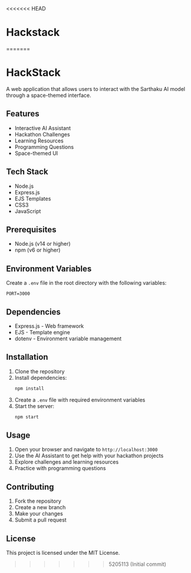 <<<<<<< HEAD
# Hackstack
=======
# HackStack

A web application that allows users to interact with the Sarthaku AI model through a space-themed interface.

## Features

- Interactive AI Assistant
- Hackathon Challenges
- Learning Resources
- Programming Questions
- Space-themed UI

## Tech Stack

- Node.js
- Express.js
- EJS Templates
- CSS3
- JavaScript

## Prerequisites

- Node.js (v14 or higher)
- npm (v6 or higher)

## Environment Variables

Create a `.env` file in the root directory with the following variables:

```
PORT=3000
```

## Dependencies

- Express.js - Web framework
- EJS - Template engine
- dotenv - Environment variable management

## Installation

1. Clone the repository
2. Install dependencies:
   ```bash
   npm install
   ```
3. Create a `.env` file with required environment variables
4. Start the server:
   ```bash
   npm start
   ```

## Usage

1. Open your browser and navigate to `http://localhost:3000`
2. Use the AI Assistant to get help with your hackathon projects
3. Explore challenges and learning resources
4. Practice with programming questions

## Contributing

1. Fork the repository
2. Create a new branch
3. Make your changes
4. Submit a pull request

## License

This project is licensed under the MIT License. 
>>>>>>> 5205113 (Initial commit)
